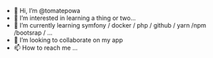 - 👋 Hi, I’m @tomatepowa
- 👀 I’m interested in learning a thing or two...
- 🌱 I’m currently learning symfony / docker / php / github / yarn /npm /bootsrap / ...
- 💞️ I’m looking to collaborate on my app
- 📫 How to reach me ...

<!---
tomatepowa/tomatepowa is a ✨ special ✨ repository because its `README.md` (this file) appears on your GitHub profile.
You can click the Preview link to take a look at your changes.
--->
